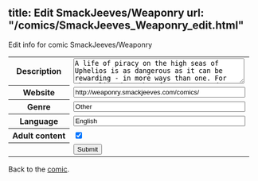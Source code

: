 title: Edit SmackJeeves/Weaponry
url: "/comics/SmackJeeves_Weaponry_edit.html"
---
Edit info for comic SmackJeeves/Weaponry

<form name="comic" action="http://gaepostmail.appspot.com/comic/" method="post">
<table class="comicinfo">
<tr>
<th>Description</th><td><textarea name="description" cols="40" rows="3">A life of piracy on the high seas of Uphelios is as dangerous as it can be rewarding - in more ways than one. For the enlisted youths of Weaponry Academy, there is one ultimate goal - to gain the Captain's Seal and thereby obtain a pirate ship of their own. Competition amongst an all-male crew make tensions and temperatures rise. Choose Your Weapon! Follow Arrow, Blade and Gun as they strive to come out on top in this colourful yaoi adventure. By voicing your opinion on how events should unfold, the readers shape the relationships and outcomes possible between our protagonists. VERSIÓN ESPAÑOL: http://weaponry-espanol.smackjeeves.com/ VERSION FRANÇAISE: http://weaponry-francaise.smackjeeves.com/ Nederlandse Versie:</textarea></td>
</tr>
<tr>
<th>Website</th><td><input type="text" name="url" value="http://weaponry.smackjeeves.com/comics/" size="40"/></td>
</tr>
<tr>
<th>Genre</th><td><input type="text" name="genre" value="Other" size="40"/></td>
</tr>
<tr>
<th>Language</th><td><input type="text" name="language" value="English" size="40"/></td>
</tr>
<tr>
<th>Adult content</th><td><input type="checkbox" name="adult" value="adult" checked="checked"/></td>
</tr>
<tr>
<th></th><td>
<input type="hidden" name="comic" value="SmackJeeves_Weaponry" />
<input type="submit" name="submit" value="Submit" />
</td>
</tr>
</table>
</form>

Back to the [comic](SmackJeeves_Weaponry.html).
